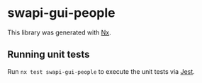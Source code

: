 # swapi-gui-people

This library was generated with [Nx](https://nx.dev).

## Running unit tests

Run `nx test swapi-gui-people` to execute the unit tests via [Jest](https://jestjs.io).
